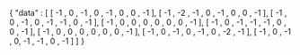 {
  "data" : [
      [ -1 ,  0 , -1 ,  0 , -1 ,  0 ,  0 , -1 ],
      [ -1 , -2 , -1 ,  0 , -1 ,  0 ,  0 , -1 ],
      [ -1 ,  0 , -1 ,  0 , -1 , -1 ,  0 , -1 ],
      [ -1 ,  0 ,  0 ,  0 ,  0 ,  0 ,  0 , -1 ],
      [ -1 ,  0 , -1 , -1 , -1 ,  0 ,  0 , -1 ],
      [ -1 ,  0 ,  0 ,  0 ,  0 ,  0 ,  0 , -1 ],
      [ -1 ,  0 , -1 ,  0 , -1 ,  0 , -2 , -1 ],
      [ -1 ,  0 , -1 ,  0,  -1 , -1 ,  0 , -1 ]
  ]
}
